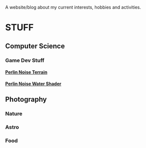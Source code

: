 
A website/blog about my current interests, hobbies and activities.

# STUFF

## Computer Science
### Game Dev Stuff
#### [Perlin Noise Terrain](https://jakekurtz.github.io/noName/perlinMapGen)
#### [Perlin Noise Water Shader](https://jakekurtz.github.io/noName/perlinWaterShd)

## Photography
### Nature
### Astro
### Food
